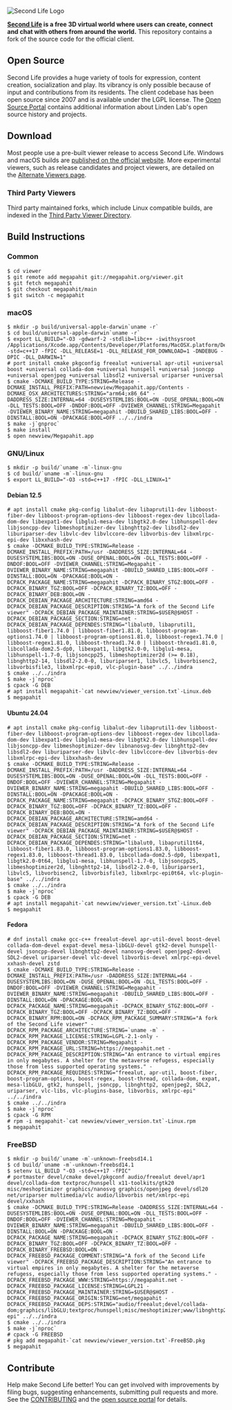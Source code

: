<picture>
  <source media="(prefers-color-scheme: dark)" srcset="doc/sl-logo-dark.png">
  <source media="(prefers-color-scheme: light)" srcset="doc/sl-logo.png">
  <img alt="Second Life Logo" src="doc/sl-logo.png">
</picture>

**[Second Life][] is a free 3D virtual world where users can create, connect and chat with others from around the
world.** This repository contains a fork of the source code for the official client.

## Open Source

Second Life provides a huge variety of tools for expression, content creation, socialization and play. Its vibrancy is
only possible because of input and contributions from its residents. The client codebase has been open source since
2007 and is available under the LGPL license. The [Open Source Portal][] contains additional information about Linden
Lab's open source history and projects.

## Download

Most people use a pre-built viewer release to access Second Life. Windows and macOS builds are
[published on the official website][download]. More experimental viewers, such as release candidates and
project viewers, are detailed on the [Alternate Viewers page](https://releasenotes.secondlife.com/viewer.html).

### Third Party Viewers

Third party maintained forks, which include Linux compatible builds, are indexed in the [Third Party Viewer Directory][tpv].

## Build Instructions

### Common

```
$ cd viewer
$ git remote add megapahit git://megapahit.org/viewer.git
$ git fetch megapahit
$ git checkout megapahit/main
$ git switch -c megapahit
```

### macOS

```
$ mkdir -p build/universal-apple-darwin`uname -r`
$ cd build/universal-apple-darwin`uname -r`
$ export LL_BUILD="-O3 -gdwarf-2 -stdlib=libc++ -iwithsysroot /Applications/Xcode.app/Contents/Developer/Platforms/MacOSX.platform/Developer/SDKs/MacOSX.sdk -std=c++17 -fPIC -DLL_RELEASE=1 -DLL_RELEASE_FOR_DOWNLOAD=1 -DNDEBUG -DPIC -DLL_DARWIN=1"
# port install cmake pkgconfig freealut +universal apr-util +universal boost +universal collada-dom +universal hunspell +universal jsoncpp +universal openjpeg +universal libsdl2 +universal uriparser +universal
$ cmake -DCMAKE_BUILD_TYPE:STRING=Release -DCMAKE_INSTALL_PREFIX:PATH=newview/Megapahit.app/Contents -DCMAKE_OSX_ARCHITECTURES:STRING="arm64;x86_64" -DADDRESS_SIZE:INTERNAL=64 -DUSESYSTEMLIBS:BOOL=ON -DUSE_OPENAL:BOOL=ON -DLL_TESTS:BOOL=OFF -DNDOF:BOOL=OFF -DVIEWER_CHANNEL:STRING=Megapahit -DVIEWER_BINARY_NAME:STRING=megapahit -DBUILD_SHARED_LIBS:BOOL=OFF -DINSTALL:BOOL=ON -DPACKAGE:BOOL=OFF ../../indra
$ make -j`gnproc`
$ make install
$ open newview/Megapahit.app
```

### GNU/Linux

```
$ mkdir -p build/`uname -m`-linux-gnu
$ cd build/`uname -m`-linux-gnu
$ export LL_BUILD="-O3 -std=c++17 -fPIC -DLL_LINUX=1"
```

#### Debian 12.5

```
# apt install cmake pkg-config libalut-dev libaprutil1-dev libboost-fiber-dev libboost-program-options-dev libboost-regex-dev libcollada-dom-dev libexpat1-dev libglu1-mesa-dev libgtk2.0-dev libhunspell-dev libjsoncpp-dev libmeshoptimizer-dev libnghttp2-dev libsdl2-dev liburiparser-dev libvlc-dev libvlccore-dev libvorbis-dev libxmlrpc-epi-dev libxxhash-dev
$ cmake -DCMAKE_BUILD_TYPE:STRING=Release -DCMAKE_INSTALL_PREFIX:PATH=/usr -DADDRESS_SIZE:INTERNAL=64 -DUSESYSTEMLIBS:BOOL=ON -DUSE_OPENAL:BOOL=ON -DLL_TESTS:BOOL=OFF -DNDOF:BOOL=OFF -DVIEWER_CHANNEL:STRING=Megapahit -DVIEWER_BINARY_NAME:STRING=megapahit -DBUILD_SHARED_LIBS:BOOL=OFF -DINSTALL:BOOL=ON -DPACKAGE:BOOL=ON -DCPACK_PACKAGE_NAME:STRING=megapahit -DCPACK_BINARY_STGZ:BOOL=OFF -DCPACK_BINARY_TGZ:BOOL=OFF -DCPACK_BINARY_TZ:BOOL=OFF -DCPACK_BINARY_DEB:BOOL=ON -DCPACK_DEBIAN_PACKAGE_ARCHITECTURE:STRING=amd64 -DCPACK_DEBIAN_PACKAGE_DESCRIPTION:STRING="A fork of the Second Life viewer" -DCPACK_DEBIAN_PACKAGE_MAINTAINER:STRING=$USER@$HOST -DCPACK_DEBIAN_PACKAGE_SECTION:STRING=net -DCPACK_DEBIAN_PACKAGE_DEPENDES:STRING="libalut0, libaprutil1, libboost-fiber1.74.0 | libboost-fiber1.81.0, libboost-program-options1.74.0 | libboost-program-options1.81.0, libboost-regex1.74.0 | libboost-regex1.81.0, libboost-thread1.74.0 | libboost-thread1.81.0, libcollada-dom2.5-dp0, libexpat1, libgtk2.0-0, libglu1-mesa, libhunspell-1.7-0, libjsoncpp25, libmeshoptimizer2d (>= 0.18), libnghttp2-14, libsdl2-2.0-0, liburiparser1, libvlc5, libvorbisenc2, libvorbisfile3, libxmlrpc-epi0, vlc-plugin-base" ../../indra
$ cmake ../../indra
$ make -j`nproc`
$ cpack -G DEB
# apt install megapahit-`cat newview/viewer_version.txt`-Linux.deb
$ megapahit
```

#### Ubuntu 24.04

```
# apt install cmake pkg-config libalut-dev libaprutil1-dev libboost-fiber-dev libboost-program-options-dev libboost-regex-dev libcollada-dom-dev libexpat1-dev libglu1-mesa-dev libgtk2.0-dev libhunspell-dev libjsoncpp-dev libmeshoptimizer-dev libnanosvg-dev libnghttp2-dev libsdl2-dev liburiparser-dev libvlc-dev libvlccore-dev libvorbis-dev libxmlrpc-epi-dev libxxhash-dev
$ cmake -DCMAKE_BUILD_TYPE:STRING=Release -DCMAKE_INSTALL_PREFIX:PATH=/usr -DADDRESS_SIZE:INTERNAL=64 -DUSESYSTEMLIBS:BOOL=ON -DUSE_OPENAL:BOOL=ON -DLL_TESTS:BOOL=OFF -DNDOF:BOOL=OFF -DVIEWER_CHANNEL:STRING=Megapahit -DVIEWER_BINARY_NAME:STRING=megapahit -DBUILD_SHARED_LIBS:BOOL=OFF -DINSTALL:BOOL=ON -DPACKAGE:BOOL=ON -DCPACK_PACKAGE_NAME:STRING=megapahit -DCPACK_BINARY_STGZ:BOOL=OFF -DCPACK_BINARY_TGZ:BOOL=OFF -DCPACK_BINARY_TZ:BOOL=OFF -DCPACK_BINARY_DEB:BOOL=ON -DCPACK_DEBIAN_PACKAGE_ARCHITECTURE:STRING=amd64 -DCPACK_DEBIAN_PACKAGE_DESCRIPTION:STRING="A fork of the Second Life viewer" -DCPACK_DEBIAN_PACKAGE_MAINTAINER:STRING=$USER@$HOST -DCPACK_DEBIAN_PACKAGE_SECTION:STRING=net -DCPACK_DEBIAN_PACKAGE_DEPENDES:STRING="libalut0, libaprutil1t64, libboost-fiber1.83.0, libboost-program-options1.83.0, libboost-regex1.83.0, libboost-thread1.83.0, libcollada-dom2.5-dp0, libexpat1, libgtk2.0-0t64, libglu1-mesa, libhunspell-1.7-0, libjsoncpp25, libmeshoptimizer2d, libnghttp2-14, libsdl2-2.0-0, liburiparser1, libvlc5, libvorbisenc2, libvorbisfile3, libxmlrpc-epi0t64, vlc-plugin-base" ../../indra
$ cmake ../../indra
$ make -j`nproc`
$ cpack -G DEB
# apt install megapahit-`cat newview/viewer_version.txt`-Linux.deb
$ megapahit
```

#### Fedora

```
# dnf install cmake gcc-c++ freealut-devel apr-util-devel boost-devel collada-dom-devel expat-devel mesa-libGLU-devel gtk2-devel hunspell-devel jsoncpp-devel libnghttp2-devel nanosvg-devel openjpeg2-devel SDL2-devel uriparser-devel vlc-devel libvorbis-devel xmlrpc-epi-devel xxhash-devel zstd
$ cmake -DCMAKE_BUILD_TYPE:STRING=Release -DCMAKE_INSTALL_PREFIX:PATH=/usr -DADDRESS_SIZE:INTERNAL=64 -DUSESYSTEMLIBS:BOOL=ON -DUSE_OPENAL:BOOL=ON -DLL_TESTS:BOOL=OFF -DNDOF:BOOL=OFF -DVIEWER_CHANNEL:STRING=Megapahit -DVIEWER_BINARY_NAME:STRING=megapahit -DBUILD_SHARED_LIBS:BOOL=OFF -DINSTALL:BOOL=ON -DPACKAGE:BOOL=ON -DCPACK_PACKAGE_NAME:STRING=megapahit -DCPACK_BINARY_STGZ:BOOL=OFF -DCPACK_BINARY_TGZ:BOOL=OFF -DCPACK_BINARY_TZ:BOOL=OFF -DCPACK_BINARY_RPM:BOOL=ON -DCPACK_RPM_PACKAGE_SUMMARY:STRING="A fork of the Second Life viewer" -DCPACK_RPM_PACKAGE_ARCHITECTURE:STRING=`uname -m` -DCPACK_RPM_PACKAGE_LICENSE:STRING=LGPL-2.1-only -DCPACK_RPM_PACKAGE_VENDOR:STRING=Megapahit -DCPACK_RPM_PACKAGE_URL:STRING=https://megapahit.net -DCPACK_RPM_PACKAGE_DESCRIPTION:STRING="An entrance to virtual empires in only megabytes. A shelter for the metaverse refugess, especially those from less supported operating systems." -DCPACK_RPM_PACKAGE_REQUIRES:STRING="freealut, apr-util, boost-fiber, boost-program-options, boost-regex, boost-thread, collada-dom, expat, mesa-libGLU, gtk2, hunspell, jsoncpp, libnghttp2, openjpeg2, SDL2, uriparser, vlc-libs, vlc-plugins-base, libvorbis, xmlrpc-epi" ../../indra
$ cmake ../../indra
$ make -j`nproc`
$ cpack -G RPM
# rpm -i megapahit-`cat newview/viewer_version.txt`-Linux.rpm
$ megapahit
```

### FreeBSD

```
$ mkdir -p build/`uname -m`-unknown-freebsd14.1
$ cd build/`uname -m`-unknown-freebsd14.1
$ setenv LL_BUILD "-O3 -std=c++17 -fPIC"
# portmaster devel/cmake devel/pkgconf audio/freealut devel/apr1 devel/collada-dom textproc/hunspell x11-toolkits/gtk20 misc/meshoptimizer graphics/nanosvg graphics/openjpeg devel/sdl20 net/uriparser multimedia/vlc audio/libvorbis net/xmlrpc-epi devel/xxhash
$ cmake -DCMAKE_BUILD_TYPE:STRING=Release -DADDRESS_SIZE:INTERNAL=64 -DUSESYSTEMLIBS:BOOL=ON -DUSE_OPENAL:BOOL=ON -DLL_TESTS:BOOL=OFF -DNDOF:BOOL=OFF -DVIEWER_CHANNEL:STRING=Megapahit -DVIEWER_BINARY_NAME:STRING=megapahit -DBUILD_SHARED_LIBS:BOOL=OFF -DINSTALL:BOOL=ON -DPACKAGE:BOOL=ON -DCPACK_PACKAGE_NAME:STRING=megapahit -DCPACK_BINARY_STGZ:BOOL=OFF -DCPACK_BINARY_TGZ:BOOL=OFF -DCPACK_BINARY_TZ:BOOL=OFF -DCPACK_BINARY_FREEBSD:BOOL=ON -DCPACK_FREEBSD_PACKAGE_COMMENT:STRING="A fork of the Second Life viewer" -DCPACK_FREEBSD_PACKAGE_DESCRIPTION:STRING="An entrance to virtual empires in only megabytes. A shelter for the metaverse refugess, especially those from less supported operating systems." -DCPACK_FREEBSD_PACKAGE_WWW:STRING=https://megapahit.net -DCPACK_FREEBSD_PACKAGE_LICENSE:STRING=LGPL21 -DCPACK_FREEBSD_PACKAGE_MAINTAINER:STRING=$USER@$HOST -DCPACK_FREEBSD_PACKAGE_ORIGIN:STRING=net/megapahit -DCPACK_FREEBSD_PACKAGE_DEPS:STRING="audio/freealut;devel/collada-dom;graphics/libGLU;textproc/hunspell;misc/meshoptimizer;www/libnghttp2;graphics/openjpeg;net/uriparser;multimedia/vlc;audio/libvorbis;net/xmlrpc-epi" ../../indra
$ cmake ../../indra
$ make -j`nproc`
# cpack -G FREEBSD
# pkg add megapahit-`cat newview/viewer_version.txt`-FreeBSD.pkg
$ megapahit
```

## Contribute

Help make Second Life better! You can get involved with improvements by filing bugs, suggesting enhancements, submitting
pull requests and more. See the [CONTRIBUTING][] and the [open source portal][] for details.

[Second Life]: https://secondlife.com/
[download]: https://secondlife.com/support/downloads/
[tpv]: http://wiki.secondlife.com/wiki/Third_Party_Viewer_Directory
[open source portal]: http://wiki.secondlife.com/wiki/Open_Source_Portal
[contributing]: https://github.com/secondlife/viewer/blob/main/CONTRIBUTING.md
